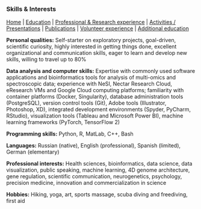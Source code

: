 ### **Skills & Interests**

[Home](index.md) | [Education](Education.md) | [Professional & Research experience](PR_experience.md) | [Activities / Presentations](AP.md) | [Publications](Publications.md) | [Volunteer experience](Volunteer_experience.md) | [Additional education](Additional_education.md)

**Personal qualities:**
Self-starter on exploratory projects, goal-driven, scientific curiosity, highly interested in getting things done, excellent organizational and communication skills, eager to learn and develop new skills, willing to travel up to 80%

**Data analysis and computer skills:**
Expertise with commonly used software applications and bioinformatics tools for analysis of multi-omics and spectroscopic data; experience with NeSI, Nectar Research Cloud, eResearch VMs and Google Cloud computing platforms; familiarity with container platforms (Docker, Singularity), database administration tools (PostgreSQL), version control tools (Git), Adobe tools (Illustrator, Photoshop, XD), integrated development environments (Spyder, PyCharm, RStudio),
visualization tools (Tableau and Microsoft Power BI), machine learning frameworks (PyTorch, TensorFlow 2)

**Programming skills:**
Python, R, MatLab, C++, Bash

**Languages:**
Russian (native), English (professional), Spanish (limited), German (elementary)

**Professional interests:**
Health sciences, bioinformatics, data science, data visualization, public speaking, machine learning, 4D genome architecture, gene regulation, scientific communication, neurogenetics, psychology, precision medicine, innovation and commercialization in science

**Hobbies:**
Hiking, yoga, art, sports massage, scuba diving and freediving, first aid
